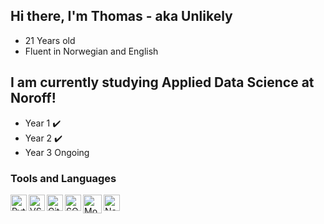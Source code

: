 ## Hi there, I'm Thomas - aka Unlikely
- 21 Years old
- Fluent in Norwegian and English

## I am currently studying Applied Data Science at Noroff!
- Year 1 ✔️
- Year 2 ✔️
- Year 3 Ongoing

[comment]: <> (## My Socials:)
[comment]: <> ([<img align="left" alt="Thomas Hennø | LinkedIn" width="26px" src="https://cdn.jsdelivr.net/npm/simple-icons@v3/icons/linkedin.svg" />][linkedin])
[comment]: <> (<br />)
[comment]: <> ()
[comment]: <> (<img src="https://cdn.icon-icons.com/icons2/2389/PNG/512/discord_logo_icon_145337.png" alt="Discord" width="26px"> Unlikely#8804)

### Tools and Languages
[<img align="left" alt="Python" width="26px" src="https://cdn.freebiesupply.com/logos/large/2x/python-5-logo-png-transparent.png"/>][python]
[<img align="left" alt="VSCode" width="26px" src="https://user-images.githubusercontent.com/674621/71187801-14e60a80-2280-11ea-94c9-e56576f76baf.png"/>][vscode]
[<img align="left" alt="GitHub" width="26px" src="https://pngimg.com/uploads/github/github_PNG40.png"/>][github] 
[<img align="left" alt="SQLite" width="26px" src="https://i.imgur.com/WmavSbF.png"/>][sqlite]
[<img align="left" alt="MongoDB" width="30px" src="https://i.imgur.com/0q063rd.png"/>][mongodb]
[<img align="left" alt="Neo4j" width="26px" src="https://dist.neo4j.com/wp-content/uploads/neo4j_logo_globe1.png"/>][neo4j]


[python]: https://www.python.org
[vscode]: https://code.visualstudio.com
[github]: https://github.com/ImUnlikely
[sqlite]: https://www.sqlite.org/index.html
[mongodb]: https://www.mongodb.com
[neo4j]: https://neo4j.com
[linkedin]: www.linkedin.com/in/thomas-hennø-43ab79183
